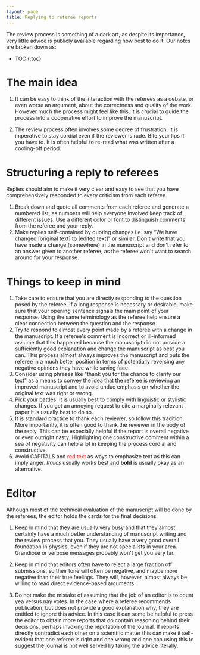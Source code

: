 ```yaml
---
layout: page
title: Replying to referee reports
---
```


The review process is something of a dark art, as despite its importance, very little advice is publicly available regarding how best to do it. Our notes are broken down as:

* TOC
{:toc}


# The main idea

1. It can be easy to think of the interaction with the referees as a debate, or even worse an argument, about the correctness and quality of the work. However much the process might feel like this, it is crucial to guide the process into a cooperative effort to improve the manuscript.

1. The review process often involves some degree of frustration. It is imperative to stay cordial even if the reviewer is rude. Bite your lips if you have to. It is often helpful to re-read what was written after a cooling-off period.


# Structuring a reply to referees
Replies should aim to make it very clear and easy to see that you have comprehensively responded to every criticism from each referee.
1. Break down and quote all comments from each referee and generate a numbered list, as numbers will help everyone involved keep track of different issues. Use a different color or font to distinguish comments from the referee and your reply.
1.  Make replies self-contained by quoting changes i.e. say “We have changed [original text] to [edited text]" or similar. Don't write that you have made a change (somewhere) in the manuscript and don't refer to an answer given to another referee, as the referee won't want to search around for your response.

# Things to keep in mind
1. Take care to ensure that you are directly responding to the question posed by the referee. If a long response is necessary or desirable, make sure that your opening sentence signals the main point of your response. Using the same terminology as the referee help ensure a clear connection between the question and the response.
1. Try to respond to almost every point made by a referee with a change in the manuscript. If a referee's comment is incorrect or ill-informed assume that this happened because the manuscript did not provide a sufficiently good explanation and change the manuscript as best you can. This process almost always improves the manuscript and puts the referee in a much better position in terms of potentially reversing any negative opinions they have while saving face.
1. Consider using phrases like "thank you for the chance to clarify our text" as a means to convey the idea that the referee is reviewing an improved manuscript and to avoid undue emphasis on whether the original text was right or wrong.
1. Pick your battles. It is usually best to comply with linguistic or stylistic changes. If you get an annoying request to cite a marginally relevant paper it is usually best to do so.
1. It is standard practice to thank each reviewer, so follow this tradition. More importantly, it is often good to thank the reviewer in the body of the reply. This can be especially helpful if the report is overall negative or even outright nasty. Highlighting one constructive comment within a sea of negativity can help a lot in keeping the process cordial and constructive.
1. Avoid CAPITALS and <span style="color:red">red text</span> as ways to emphasize text as this can imply anger. *Italics* usually works best and **bold** is usually okay as an alternative.

# Editor
Although most of the technical evaluation of the manuscript will be done by the referees, the editor holds the cards for the final decisions.

1. Keep in mind that they are usually very busy and that they almost certainly have a much better understanding of manuscript writing and the review process that you. They usually have a very good overall foundation in physics, even if they are not specialists in your area. Grandiose or verbose messages probably won't get you very far.

1. Keep in mind that editors often have to reject a large fraction off submissions, so their tone will often be negative, and maybe more negative than their true feelings. They will, however, almost always be willing to read direct evidence-based arguments.  

1. Do not make the mistake of assuming that the job of an editor is to count yea versus nay votes. In the case where a referee recommends publication, but does not provide a good explanation why, they are entitled to ignore this advice. In this case it can some be helpful to press the editor to obtain more reports that do contain reasoning behind their decisions, perhaps invoking the reputation of the journal. If reports directly contradict each other on a scientific matter this can make it self-evident that one referee is right and one wrong and one can using this to suggest the journal is not well served by taking the advice literally.
